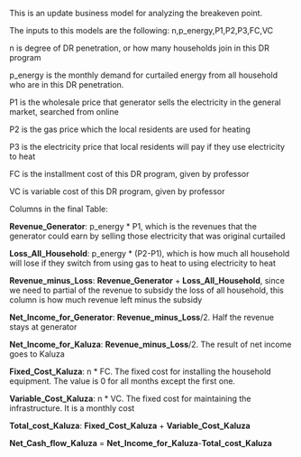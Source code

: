 This is an update business model for analyzing the breakeven point.

The inputs to this models are the following: n,p_energy,P1,P2,P3,FC,VC

n is degree of DR penetration, or how many households join in this DR program

p_energy is the monthly demand for curtailed energy from all household who are in this DR penetration.   

P1 is the wholesale price that generator sells the electricity in the general market, searched from online

P2 is the gas price which the local residents are used for heating

P3 is  the electricity price that local residents will pay if they use electricity to heat

FC is the installment cost of this DR program, given by professor

VC is variable cost of this DR program, given by professor



Columns in the final Table:

**Revenue_Generator**: p_energy * P1, which is the revenues that the generator could earn by selling those electricity that was original curtailed

**Loss_All_Household**: p_energy * (P2-P1), which is how much all household will lose if they switch from using gas to heat to using electricity to heat 

**Revenue_minus_Loss**: **Revenue_Generator** + **Loss_All_Household**, since we need to partial of the revenue to subsidy the loss of all household, this column is how much revenue left minus the subsidy

**Net_Income_for_Generator**: **Revenue_minus_Loss**/2. Half the revenue stays at generator

**Net_Income_for_Kaluza**: **Revenue_minus_Loss**/2. The result of net income goes to Kaluza

**Fixed_Cost_Kaluza**: n * FC. The fixed cost for installing the household equipment. The value is 0 for all months except the first one.

**Variable_Cost_Kaluza**: n * VC. The fixed cost for maintaining the infrastructure. It is a monthly cost

**Total_cost_Kaluza**: **Fixed_Cost_Kaluza** + **Variable_Cost_Kaluza**

**Net_Cash_flow_Kaluza** = **Net_Income_for_Kaluza**-**Total_cost_Kaluza**

